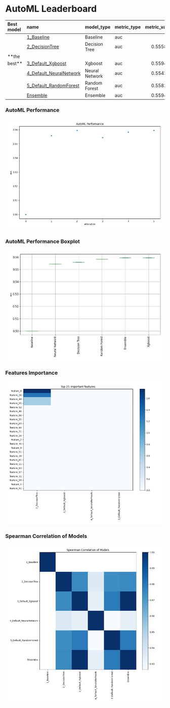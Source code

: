 # AutoML Leaderboard

| Best model   | name                                                         | model_type     | metric_type   |   metric_value |   train_time |
|:-------------|:-------------------------------------------------------------|:---------------|:--------------|---------------:|-------------:|
|              | [1_Baseline](1_Baseline/README.md)                           | Baseline       | auc           |       0.5      |         0.99 |
|              | [2_DecisionTree](2_DecisionTree/README.md)                   | Decision Tree  | auc           |       0.555807 |         7.32 |
| **the
best** | [3_Default_Xgboost](3_Default_Xgboost/README.md)             | Xgboost        | auc           |       0.559454 |        23.38 |
|              | [4_Default_NeuralNetwork](4_Default_NeuralNetwork/README.md) | Neural Network | auc           |       0.554396 |         4.57 |
|              | [5_Default_RandomForest](5_Default_RandomForest/README.md)   | Random Forest  | auc           |       0.558273 |         6.8  |
|              | [Ensemble](Ensemble/README.md)                               | Ensemble       | auc           |       0.559454 |         0.64 |

### AutoML Performance

![AutoML Performance](ldb_performance.png)

### AutoML Performance Boxplot

![AutoML Performance Boxplot](ldb_performance_boxplot.png)

### Features Importance

![features importance across models](features_heatmap.png)

### Spearman Correlation of Models

![models spearman correlation](correlation_heatmap.png)


